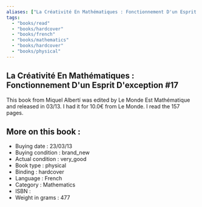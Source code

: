 ```yaml
---
aliases: ["La Créativité En Mathématiques : Fonctionnement D'un Esprit D'exception #17"] 
tags: 
  - "books/read" 
  - "books/hardcover" 
  - "books/french"
  - "books/mathematics"
  - "books/hardcover"
  - "books/physical"
---
```



## La Créativité En Mathématiques : Fonctionnement D'un Esprit D'exception #17
This book from Miquel Albertí was edited by Le Monde Est Mathématique and released in 03/13. I had it for 10.0€ from Le Monde. I read the 157 pages.

## More on this book :
- Buying date : 23/03/13
- Buying condition : brand_new
- Actual condition : very_good
- Book type : physical
- Binding : hardcover
- Language : French
- Category : Mathematics
- ISBN : 
- Weight in grams : 477
